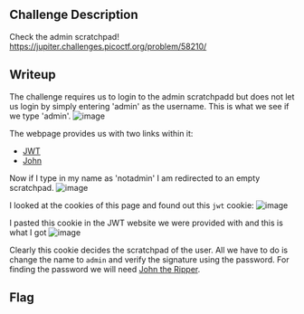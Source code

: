 ## Challenge Description
Check the admin scratchpad! https://jupiter.challenges.picoctf.org/problem/58210/

## Writeup
The challenge requires us to login to the admin scratchpadd but does not let us login by simply entering 'admin' as the username. This is what we see if we type 'admin'.
![image](https://github.com/AKripper/COPS-CSOC/assets/167231621/01f13b5b-3171-4b2c-947e-cab7afb90ecc)

The webpage provides us with two links within it:
- [JWT](https://jwt.io)
- [John](https://github.com/openwall/john)


Now if I type in my name as 'notadmin' I am redirected to an empty scratchpad.
![image](https://github.com/AKripper/COPS-CSOC/assets/167231621/21654868-2667-4890-b087-189d27813239)

I looked at the cookies of this page and found out this `jwt` cookie:
![image](https://github.com/AKripper/COPS-CSOC/assets/167231621/3d19a9ee-a633-46de-937e-51874ef575d1)

I pasted this cookie in the JWT website we were provided with and this is what I got
![image](https://github.com/AKripper/COPS-CSOC/assets/167231621/58ba01b9-54f1-4cfa-be43-598998f43f1d)

Clearly this cookie decides the scratchpad of the user. All we have to do is change the name to `admin` and verify the signature using the password.
For finding the password we will need [John the Ripper](https://github.com/openwall/john). 

## Flag
